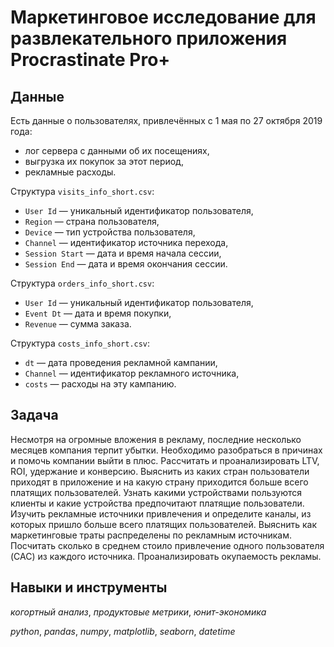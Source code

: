 


# Маркетинговое исследование для развлекательного приложения Procrastinate Pro+


## Данные

Есть данные о пользователях, привлечённых с 1 мая по 27 октября 2019 года:
* лог сервера с данными об их посещениях,
* выгрузка их покупок за этот период,
* рекламные расходы.

Структура `visits_info_short.csv`:
* `User Id` — уникальный идентификатор пользователя,
* `Region` — страна пользователя,
* `Device` — тип устройства пользователя,
* `Channel` — идентификатор источника перехода,
* `Session Start` — дата и время начала сессии,
* `Session End` — дата и время окончания сессии.

Структура `orders_info_short.csv`:
* `User Id` — уникальный идентификатор пользователя,
* `Event Dt` — дата и время покупки,
* `Revenue` — сумма заказа.

Структура `costs_info_short.csv`:
* `dt` — дата проведения рекламной кампании,
* `Channel` — идентификатор рекламного источника,
* `costs` — расходы на эту кампанию.

## Задача

Несмотря на огромные вложения в рекламу, последние несколько месяцев компания терпит убытки. 
Необходимо разобраться в причинах и помочь компании выйти в плюс.
Рассчитать и проанализировать LTV, ROI, удержание и конверсию.
Выяснить из каких стран пользователи приходят в приложение и на какую страну приходится больше всего платящих пользователей.
Узнать какими устройствами пользуются клиенты и какие устройства предпочитают платящие пользователи.
Изучить рекламные источники привлечения и определите каналы, из которых пришло больше всего платящих пользователей.
Выяснить как маркетинговые траты распределены по рекламным источникам.
Посчитать сколько в среднем стоило привлечение одного пользователя (CAC) из каждого источника.
Проанализировать окупаемость рекламы.

## Навыки и инструменты
*когортный анализ*, *продуктовые метрики*, *юнит-экономика*

*python*, *pandas*, *numpy*, *matplotlib*, *seaborn*, *datetime*
